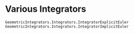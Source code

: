 
# Various Integrators

```@docs
GeometricIntegrators.Integrators.IntegratorExplicitEuler
GeometricIntegrators.Integrators.IntegratorImplicitEuler
```
